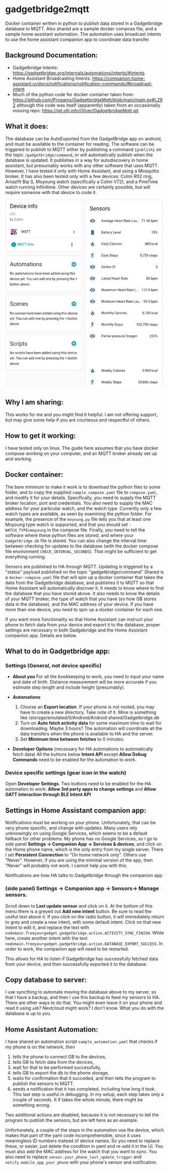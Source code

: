# gadgetbridge2mqtt
Docker container written in python to publish data stored in a Gadgetbridge database to MQTT. Also shared are a sample docker compose file, and a sample home assistant automation.  The automation uses broadcast intents to use the home assistant companion app to coordinate data transfer.

## Background Documentation:

- Gadgetbridge Intents: https://gadgetbridge.org/internals/automations/intents/#intents
- Home Assistant Broadcasting Intents: https://companion.home-assistant.io/docs/notifications/notification-commands/#broadcast-intent
- Much of the python code for docker container taken from: https://github.com/Progaros/GadgetbridgeMqtt/blob/main/main.py#L292
although this code was itself (apparently) taken from an occasionally missing repo: https://git.olli.info/Oliver/GadgetbridgeMqtt.git

## What it does:
The database can be AutoExported from the GadgetBridge app on android, and must be available to the container for reading.
The software can be triggered to publish to MQTT either by publishing a command `{publish}` on the
topic `/gadgetbridge/command`, or will automatically publish when the database is updated. It publishes in a way for autodiscovery in home
assistant, but presumably works with any other software that uses MQTT. However, I have tested it only with Home Assistant, and using a
Mosquitto broker. It has also been tested only with a few devices: Colmi R02 ring, Amazfit Bip S, Moyoung watch (specifically a Colmi V72),
and a PineTime watch running Infinitime. Other devices are certainly possible, but will require someone with that device to code it.

![Device screen shot](https://github.com/jdschi/gadgetbridge2mqtt/blob/main/GB2MQTT_screen_Shot.png?raw=true)

## Why I am sharing:
This works for me and you might find it helpful. I am not offering support, but may give some help if you are courteous and respectful of
others.

## How to get it working:

I have tested only on linux. The guide here assumes that you have docker compose working on your computer, and an MQTT broker already
set up and working.

## Docker container:
The bare minimum to make it work is to download the python files to some folder, and to copy the supplied `sample_compose.yaml` file
to `compose.yaml`, and modify it for your details. Specifically, you need to supply the MQTT broker location, port and credentials.
You also need to supply the MAC address for your particular watch, and the watch type. Currently only a few watch types are
available, as seen by examining the python folder. For example, the presence of the `moyoung.py` file tells you that at least
one Moyoung type watch is supported, and that you should set `- WATCH_TYPE=moyoung` in the compose file. Finally, you need to tell
the software where these python files are stored, and where your `Gadgetbridge.db` file is stored.  You can also change the interval
time between checking for updates to the database (with the docker compose file environment `CHECK_INTERVAL_SECONDS`). That might be sufficient
to get everything running.

  Sensors are published to HA through MQTT.  Updating is triggered by a "status" payload published on the topic "gadgetbridge/command"
  Shared is a `docker-compose.yaml` file that will spin up a
  docker container that takes the data from the Gadgetbridge database, and publishes it to MQTT so
  that Home Assistant will automatically discover it. It needs to know where to find the database
  that you have stored above. It also needs to know the details of your MQTT broker, the type of
  watch that you have (so how GB stores data in the database), and the MAC address of your device.
  If you have more than one device, you need to spin up a docker container for each one.


If you want more functionality so that Home Assistant can instruct your phone to fetch data from your device and export it to
the database, proper settings are necessary in both Gadgebridge and the Home Assistant companion app. Details are below.

## What to do in Gadgetbridge app:
 ### Settings (General, not device specific)

  - **About you**
  For all the bookkeeping to work, you need to input your name and date of birth.
  Distance measurement will be more accurate if you estimate step length and include height (presumably).

  - **Automations**
    1. Choose an **Export location**.
       If your phone is not rooted, you may have to create a new directory.
       Take note of it. Mine is something like /storage/emulated/0/Android/Android shared/Gadgetbridge.db
    2. Turn on **Auto fetch activity data** for some maximum time to wait for downloading.
       Maybe 3 hours? The automation will coordinate all the data transfers when the phone is available to HA and the server.
    3. Set **Minimum time between fetches** to 0 minutes.

  - **Developer Options**
  (necessary for HA automations to automatically fetch data)
  All the buttons below **Intent API** except **Allow Debug Commands** need to be enabled for the automation to work.

### Device specific settings (gear icon in the watch)
Open **Developer Settings**. Two buttons need to be enabled for the HA automation to work: **Allow 3rd party apps to change settings**
and **Allow GATT interaction through BLE Intent API**

## Settings in Home Assistant companion app:
Notifications must be working on your phone. Unfortunately, that can be very phone specific, and change with updates. Many users rely unknowingly on using Google Services, which seems to be a default fallback for other problems. My phone has no Google Services, so I go to side panel **Settings -> Companion App -> Services & devices**, and click on the Home phone name, which is the only entry from my single server.  There I set **Persistent Connection** to "On home network only". Others use "Never". However, if you are using the minimal version of the app, then "Never" will probably not work. I cannot help you with this.

   Notifications are how HA talks to Gadgetbridge through the companion app.

   ### (side panel) Settings -> Companion app -> Sensors-> Manage sensors.
  Scroll down to **Last update sensor** and click on it. At the bottom of this menu
  there is a greyed out **Add new intent** button. Be sure to read the useful text above it. If you click on the radio button, it will immediately
  return to grey and create a new intent, with some default intent. Click on that new Intent to edit it, and replace the text with
  `nodomain.freeyourgadget.gadgetbridge.action.ACTIVITY_SYNC_FINISH`. While here, create another intent with the text
  `nodomain.freeyourgadget.gadgetbridge.action.DATABASE_EXPORT_SUCCESS`. In order to work, the companion app will need to be restarted.

   This allows for HA to listen if Gadgetbridge has successfully fetched data from your device, and then successfully exported it to the database.

## Copy database to server:
  I use syncthing to automate moving the database above to my server, so that I have a backup, and then I use this backup to
  feed my sensors to HA. There are other ways to do that. You might even leave it on your phone and read it using `adb`? Nextcloud might work? I don't know.
  What you do with the database is up to you.

## Home Assistant Automation:
  I have shared an automation script `sample_automation.yaml` that checks if my phone is on the network, then
  1. tells the phone to connect GB to the devices,
  2. tells GB to fetch data from the devices,
  3. wait for that to be performed successfully,
  4. tells GB to export the db to the phone storage,
  5. waits for confirmation that it succeded, and then tells the program to publish the sensors to MQTT.
  6. sends a notification that it has completed, including how long it took. This last step is
  useful in debugging. In my setup, each step takes only a couple of seconds. It if takes the whole minute,
there might be something wrong.

  Two additional actions are disabled, because it is not necessary to tell the program to publish the sensors, but are left here as an example.

  Unfortunately, a couple of the steps in the automation use the device, which makes that part of the yaml code incomprehensible, since it uses meaningless ID numbers
  instead of device names. So you need to replace these, or easier, just delete the condition in yaml and re-add it in the UI. You must also add the MAC
  address for the watch that you want to sync. You also need to replace `sensor.your_phone_last_update_trigger` and `notify.mobile_app_your_phone` with
  your phone's sensor and notification.

